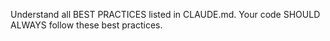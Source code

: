 Understand all BEST PRACTICES listed in CLAUDE.md.
Your code SHOULD ALWAYS follow these best practices.